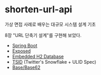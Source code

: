 # shorten-url-api

가상 면접 사례로 배우는 대규모 시스템 설계 기초

8장 "URL 단축기 설계"를 구현해 보았다.

* [Spring Boot](https://spring.io/projects/spring-boot)
* [Exposed](https://github.com/JetBrains/Exposed/tree/main/exposed-spring-boot-starter)
* [Embedded H2 Database](https://www.h2database.com/html/main.html)
* [TSID](https://github.com/f4b6a3/tsid-creator) (Twitter's Snowflake + ULID Spec)
* [Base/Base62](https://medium.com/@manjulajayawardana/base-base62-encoding-with-java-f1ef7a6ebb1f)
